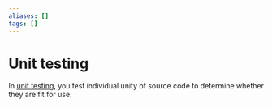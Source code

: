 ```yaml
---
aliases: []
tags: []
---
```


# Unit testing

In [unit testing](https://wikipedia.org/wiki/unit_testing), you test individual unity of source code to determine whether they are fit for use.
